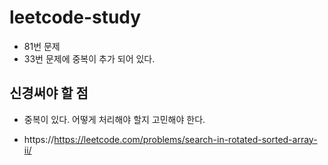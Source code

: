 # leetcode-study

- 81번 문제
- 33번 문제에 중복이 추가 되어 있다.

## 신경써야 할 점
- 중복이 있다. 어떻게 처리해야 할지 고민해야 한다.

- https://https://leetcode.com/problems/search-in-rotated-sorted-array-ii/

